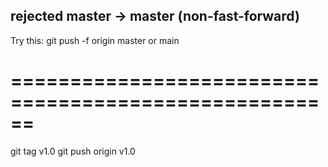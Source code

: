 ## rejected master -> master (non-fast-forward)
Try this: git push -f origin master
or main 


======================================================
======================================================

git tag v1.0
git push origin v1.0